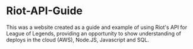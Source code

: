 # Riot-API-Guide

This was a website created as a guide and example of using Riot's API for League of Legends, providing an opportunity to show understanding of deploys in the cloud (AWS), Node.JS, Javascript and SQL. 
